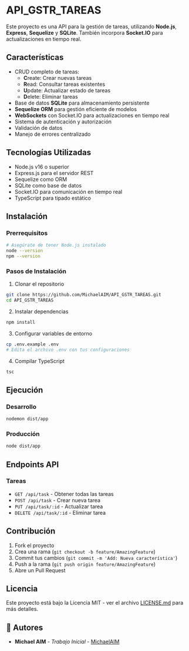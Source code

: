 # API_GSTR_TAREAS

Este proyecto es una API para la gestión de tareas, utilizando **Node.js**, **Express**, **Sequelize** y **SQLite**. También incorpora **Socket.IO** para actualizaciones en tiempo real.

## Características

- CRUD completo de tareas:
  - **C**reate: Crear nuevas tareas
  - **R**ead: Consultar tareas existentes
  - **U**pdate: Actualizar estado de tareas
  - **D**elete: Eliminar tareas
- Base de datos **SQLite** para almacenamiento persistente
- **Sequelize ORM** para gestión eficiente de modelos
- **WebSockets** con Socket.IO para actualizaciones en tiempo real
- Sistema de autenticación y autorización
- Validación de datos
- Manejo de errores centralizado

## Tecnologías Utilizadas

- Node.js v16 o superior
- Express.js para el servidor REST
- Sequelize como ORM
- SQLite como base de datos
- Socket.IO para comunicación en tiempo real
- TypeScript para tipado estático

## Instalación

### Prerrequisitos

```bash
# Asegúrate de tener Node.js instalado
node --version
npm --version
```

### Pasos de Instalación

1. Clonar el repositorio

```bash
git clone https://github.com/MichaelAIM/API_GSTR_TAREAS.git
cd API_GSTR_TAREAS
```

2. Instalar dependencias

```bash
npm install
```

3. Configurar variables de entorno

```bash
cp .env.example .env
# Edita el archivo .env con tus configuraciones
```

4. Compilar TypeScript

```bash
tsc
```

## Ejecución

### Desarrollo

```bash
nodemon dist/app
```

### Producción

```bash
node dist/app
```

## Endpoints API

### Tareas

- `GET /api/task` - Obtener todas las tareas
- `POST /api/task` - Crear nueva tarea
- `PUT /api/task/:id` - Actualizar tarea
- `DELETE /api/task/:id` - Eliminar tarea

## Contribución

1. Fork el proyecto
2. Crea una rama (`git checkout -b feature/AmazingFeature`)
3. Commit tus cambios (`git commit -m 'Add: Nueva característica'`)
4. Push a la rama (`git push origin feature/AmazingFeature`)
5. Abre un Pull Request

## Licencia

Este proyecto está bajo la Licencia MIT - ver el archivo [LICENSE.md](LICENSE.md) para más detalles.

## 👥 Autores

- **Michael AIM** - _Trabajo Inicial_ - [MichaelAIM](https://github.com/MichaelAIM)
